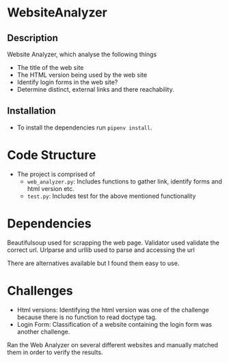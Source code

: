 # WebsiteAnalyzer

## Description
Website Analyzer, which analyse the following things

* The title of the web site
* The HTML version being used by the web site
* Identify login forms in the web site?
* Determine distinct, external links and there reachability.


## Installation

* To install the dependencies run `pipenv install`. 


# Code Structure

* The project is comprised of 
  * `web_analyzer.py`: Includes functions to gather link, identify forms and html version etc.
  * `test.py`: Includes test for the above mentioned functionality


# Dependencies

Beautifulsoup used for scrapping the web page.
Validator used validate the correct url.
Urlparse and urllib used to parse and accessing the url

There are alternatives available but I found them easy to use.

# Challenges

* Html versions: Identifying the html version was one of the challenge because there is no function to read doctype tag.
* Login Form: Classification of a website containing the login form was another challenge.

Ran the Web Analyzer on several different websites and manually matched them in order to verify the results. 